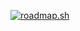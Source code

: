 [![roadmap.sh](https://roadmap.sh/card/tall/668c51642c7edd3e44862cc9?variant=dark&roadmaps=frontend)](https://roadmap.sh)
